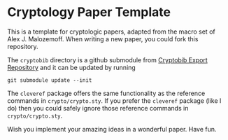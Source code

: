 # Cryptology Paper Template

This is a template for cryptologic papers, adapted from the macro set of Alex J. Malozemoff. When writing a new paper, you could fork this repository.

The `cryptobib` directory is a github submodule from [Cryptobib Export Repository](https://github.com/cryptobib/export) and it can be updated by running

```
git submodule update --init
```

The `cleveref` package offers the same functionality as the  reference commands in `crypto/crypto.sty`. If you prefer the `cleveref` package (like I do) then you could safely ignore those reference commands in `crypto/crypto.sty`.

Wish you implement your amazing ideas in a wonderful paper. Have fun. 